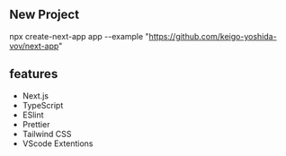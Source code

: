 ## New Project
npx create-next-app app --example "https://github.com/keigo-yoshida-vov/next-app"

## features

- Next.js
- TypeScript
- ESlint
- Prettier
- Tailwind CSS
- VScode Extentions
